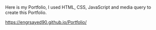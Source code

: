 Here is my Portfolio, I used HTML, CSS, JavaScript and media query to create this Portfolio.

https://engrsayed90.github.io/Portfolio/
